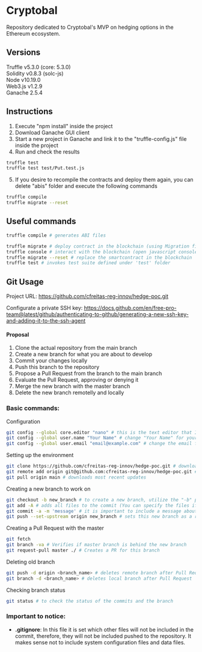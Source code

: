 # Cryptobal
Repository dedicated to Cryptobal's MVP on hedging options in the Ethereum ecosystem.

## Versions
Truffle v5.3.0 (core: 5.3.0)  
Solidity v0.8.3 (solc-js)  
Node v10.19.0  
Web3.js v1.2.9  
Ganache 2.5.4

## Instructions
1. Execute "npm install" inside the project
2. Download Ganache GUI client
3. Start a new project in Ganache and link it to the "truffle-config.js" file inside the project
4. Run and check the results 
```bash
truffle test
truffle test test/Put.test.js
```
5. If you desire to recompile the contracts and deploy them again, you can delete "abis" folder and execute the following commands  
```bash
truffle compile
truffle migrate --reset
```
## Useful commands
```bash
truffle compile # generates ABI files

truffle migrate # deploy contract in the blockchain (using Migration files)
truffle console # interact with the blockchain (open javascript console)
truffle migrate --reset # replace the smartcontract in the blockchain
truffle test # invokes test suite defined under 'test' folder

```
## Git Usage
Project URL:
https://github.com/cfreitas-reg-innov/hedge-poc.git

Configurate a private SSH key:
https://docs.github.com/en/free-pro-team@latest/github/authenticating-to-github/generating-a-new-ssh-key-and-adding-it-to-the-ssh-agent

#### Proposal

1. Clone the actual repository from the main branch
2. Create a new branch for what you are about to develop
3. Commit your changes locally
4. Push this branch to the repository
5. Propose a Pull Request from the branch to the main branch
6. Evaluate the Pull Request, approving or denying it
7. Merge the new branch with the master branch
8. Delete the new branch remotelly and locally

### Basic commands:

Configuration
```bash
git config --global core.editor "nano" # this is the text editor that I prefer
git config --global user.name "Your Name" # change "Your Name" for your name
git config --global user.email "email@example.com" # change the email for your email
```

Setting up the environment
```bash
git clone https://github.com/cfreitas-reg-innov/hedge-poc.git # downloads this repository to your local file system
git remote add origin git@github.com:cfreitas-reg-innov/hedge-poc.git # add this repository as a remote in your git
git pull origin main # downloads most recent updates
```

Creating a new branch to work on
```bash
git checkout -b new_branch # to create a new branch, utilize the "-b" parameter
git add -A # adds all files to the commit (You can specify the files if this commit is not related to all of them)
git commit -a -m 'message' # it is important to include a message about what was changed in the commit
git push --set-upstream origin new_branch # sets this new branch as a remote branch
```

Creating a Pull Request with the master
```bash
git fetch
git branch -va # Verifies if master branch is behind the new branch
git request-pull master ./ # Creates a PR for this branch
```

Deleting old branch
```bash
git push -d origin <branch_name> # deletes remote branch after Pull Request
git branch -d <branch_name> # deletes local branch after Pull Request
```

Checking branch status
```bash
git status # to check the status of the commits and the branch
```

### Important to notice:
- **.gitignore**: In this file it is set which other files will not be included in the commit, therefore, they will not be included pushed to the repository.
It makes sense not to include system configuration files and data files.




